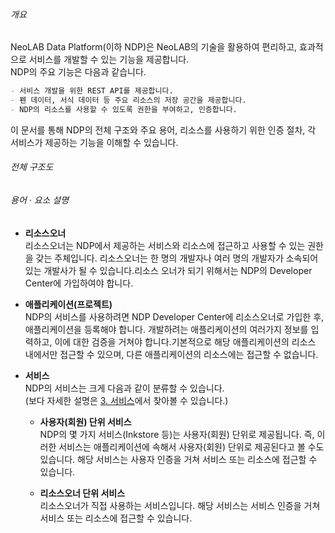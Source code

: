 ###### 개요

NeoLAB Data Platform(이하 NDP)은 NeoLAB의 기술을 활용하여 편리하고, 효과적으로 서비스를 개발할 수 있는 기능을 제공합니다.  
NDP의 주요 기능은 다음과 같습니다.

```markdown
- 서비스 개발을 위한 REST API를 제공합니다. 
- 펜 데이터, 서식 데이터 등 주요 리소스의 저장 공간을 제공합니다.
- NDP의 리소스를 사용할 수 있도록 권한을 부여하고, 인증합니다.
```

이 문서를 통해 NDP의 전체 구조와 주요 용어, 리소스를 사용하기 위한 인증 절차, 각 서비스가 제공하는 기능을 이해할 수 있습니다.



###### 전체 구조도



###### 용어 · 요소 설명

* **리소스오너**  
리소스오너는 NDP에서 제공하는 서비스와 리소스에 접근하고 사용할 수 있는 권한을 갖는 주체입니다. 리소스오너는 한 명의 개발자나 여러 명의 개발자가 소속되어 있는 개발사가 될 수 있습니다.리소스 오너가 되기 위해서는 NDP의 Developer Center에 가입하여야 합니다. 

* **애플리케이션(프로젝트)**  
NDP의 서비스를 사용하려면 NDP Developer Center에 리소스오너로 가입한 후, 애플리케이션을 등록해야 합니다. 개발하려는 애플리케이션의 여러가지 정보를 입력하고, 이에 대한 검증을 거쳐야 합니다.기본적으로 해당 애플리케이션의 리소스 내에서만 접근할 수 있으며, 다른 애플리케이션의 리소스에는 접근할 수 없습니다.  

* **서비스**  
NDP의 서비스는 크게 다음과 같이 분류할 수 있습니다.  
(보다 자세한 설명은 [3. 서비스](https://github.com/NeoSmartpen/neolab-data-platform/wiki/3.-Service)에서 찾아볼 수 있습니다.)
  * **사용자(회원) 단위 서비스**  
    NDP의 몇 가지 서비스(Inkstore 등)는 사용자(회원) 단위로 제공됩니다. 즉, 이러한 서비스는 애플리케이션에 속해서 사용자(회원) 단위로 제공된다고 볼 수도 있습니다.  해당 서비스는 사용자 인증을 거쳐 서비스 또는 리소스에 접근할 수 있습니다. 

  * **리소스오너 단위 서비스**  
    리소스오너가 직접 사용하는 서비스입니다. 
    해당 서비스는 서비스 인증을 거쳐 서비스 또는 리소스에 접근할 수 있습니다.